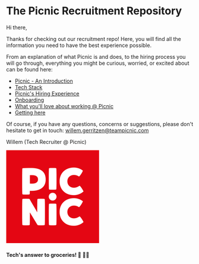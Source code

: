 ﻿# The Picnic Recruitment Repository

Hi there,

Thanks for checking out our recruitment repo! Here, you will find all the information you need to have the best experience possible.

From an explanation of what Picnic is and does, to the hiring process you will go through, everything you might be curious, worried, or excited about can be found here:

- [Picnic - An Introduction](Intro.md)
- [Tech Stack](Tech_Stack.md)
- [Picnic's Hiring Experience](Hiring_Process.md)
- [Onboarding](onboarding.md)
- [What you'll love about working @ Picnic](What_love_Picnic.md)
- [Getting here](map.md)

Of course, if you have any questions, concerns or suggestions, please don't hesitate to get in touch: willem.gerritzen@teampicnic.com

Willem (Tech Recruiter @ Picnic)

[![Picnic Logo](Images/Picnic_logo.png)](https://join.picnic.app)

#### Tech's answer to groceries! 🥑 🥐🍎
